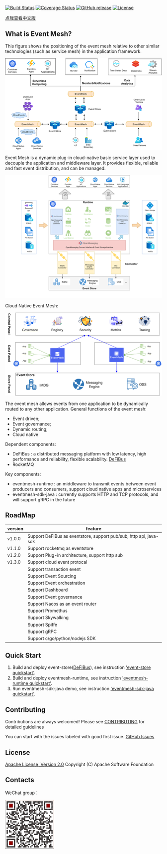 [![Build Status](https://www.travis-ci.org/WeBankFinTech/DeFiBus.svg?branch=master)](https://www.travis-ci.org/WeBankFinTech/EventMesh)
[![Coverage Status](https://coveralls.io/repos/github/WeBankFinTech/DeFiBus/badge.svg?branch=master)](https://coveralls.io/github/WeBankFinTech/EventMesh?branch=master)
[![GitHub release](https://img.shields.io/badge/release-download-orange.svg)](https://github.com/WeBankFinTech/EventMesh/releases)
[![License](https://img.shields.io/badge/license-Apache%202-4EB1BA.svg)](https://www.apache.org/licenses/LICENSE-2.0.html)

[点我查看中文版](/cn/README.md)

## What is Event Mesh?

This figure shows the positioning of the event mesh relative to other similar technologies (such as service mesh) in the
application framework.

![architecture1](../images/eventmesh-define.png)

Event Mesh is a dynamic plug-in cloud-native basic service layer used to decouple the application and middleware layer.
It provides flexible, reliable and fast event distribution, and can be managed.

![architecture1](../images/eventmesh-runtime.png)

Cloud Native Event Mesh:

![architecture2](../images/eventmesh-panels.png)

The event mesh allows events from one application to be dynamically routed to any other application. General functions
of the event mesh:

* Event driven;
* Event governance;
* Dynamic routing;
* Cloud native

Dependent components:

* DeFiBus : a distributed messaging platform with low latency, high performance and reliability, flexible
  scalability. [DeFiBus](https://github.com/WeBankFinTech/DeFiBus)
* RocketMQ

Key components:

* eventmesh-runtime : an middleware to transmit events between event producers and consumers, support cloud native apps
  and microservices
* eventmesh-sdk-java : currently supports HTTP and TCP protocols, and will support gRPC in the future

## RoadMap

| version | feature |
| ----    | ----    |
| v1.0.0  |Support DeFiBus as eventstore, support pub/sub, http api, java-sdk|
| v1.1.0  |Support rocketmq as eventstore|
| v1.2.0  |Support Plug-in architecture, support http sub|
| v1.3.0 |Support cloud event protocal|
|   |Support transaction event|
|         |Support Event Sourcing|
|         |Support Event orchestration|
|         |Support Dashboard|
|         |Support Event governance|
|         |Support Nacos as an event router|
|         |Support Promethus|
|         |Support Skywalking|
|         |Support Spiffe|
|         |Support gRPC|
|         |Support c/go/python/nodejs SDK|

## Quick Start

1. Build and deploy event-store([DeFiBus](https://github.com/WeBankFinTech/DeFiBus)), see
   instruction ['event-store quickstart'](instructions/eventmesh-store-quickstart.md).
2. Build and deploy eventmesh-runtime, see
   instruction ['eventmesh-runtime quickstart'](instructions/eventmesh-runtime-quickstart.md).
3. Run eventmesh-sdk-java demo, see
   instruction ['eventmesh-sdk-java quickstart'](instructions/eventmesh-sdk-java-quickstart.md).

## Contributing

Contributions are always welcomed! Please see [CONTRIBUTING](CONTRIBUTING.md) for detailed guidelines

You can start with the issues labeled with good first issue.
[GitHub Issues](https://github.com/WeBankFinTech/EventMesh/issues)

## License

[Apache License, Version 2.0](http://www.apache.org/licenses/LICENSE-2.0.html) Copyright (C) Apache Software Foundation

## Contacts

WeChat group：

![wechat_qr](../images/mesh-helper.png)


